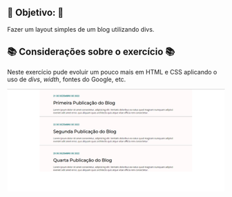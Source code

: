 ## :dart: Objetivo: :dart:

Fazer um layout simples de um blog utilizando divs.

## :books: Considerações sobre o exercício :books:

Neste exercício pude evoluir um pouco mais em HTML e CSS aplicando o uso de _divs_, _width_, fontes do Google, etc.

<img src= 'https://github.com/agathateixeira/exercicios-one-bit-code/blob/to-studies/3-Blog/images/readme.PNG?raw=true'>
